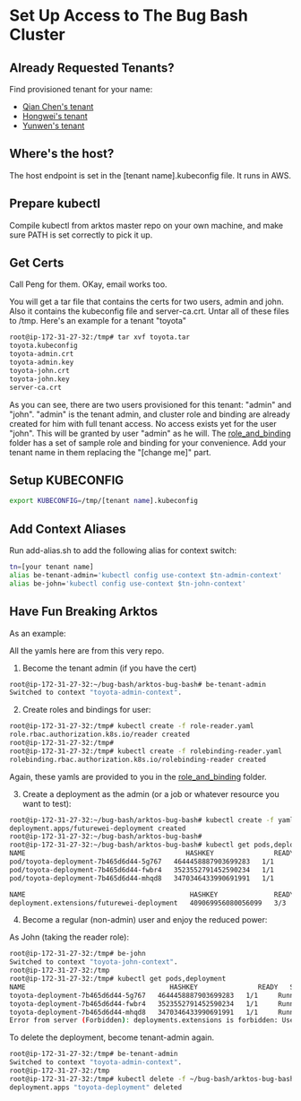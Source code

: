 # Set Up Access to The Bug Bash Cluster

## Already Requested Tenants?
Find provisioned tenant for your name:

- [Qian Chen's tenant](https://efutureway.sharepoint.com/:u:/s/SeattleCloudLab/EZISaMvoC59Np2_Ln_ncE9QBt9IoeMTin93d6-MSo07FPA?e=D7TfoI)
- [Hongwei's tenant]()
- [Yunwen's tenant](https://efutureway.sharepoint.com/:u:/s/SeattleCloudLab/EfgVbiZRlXROmOcU-KuwvE8BMYdnVElsQmooCTQjEmhtRw?e=ep3Jyg)

## Where's the host?
The host endpoint is set in the [tenant name].kubeconfig file. It runs in AWS.

## Prepare kubectl
Compile kubectl from arktos master repo on your own machine, and make sure PATH is set correctly to pick it up.

## Get Certs

Call Peng for them. OKay, email works too. 

You will get a tar file that contains the certs for two users, admin and john. Also it contains the kubeconfig file and server-ca.crt. Untar all of these files to /tmp. Here's an example for a tenant "toyota"

```bash
root@ip-172-31-27-32:/tmp# tar xvf toyota.tar
toyota.kubeconfig
toyota-admin.crt
toyota-admin.key
toyota-john.crt
toyota-john.key
server-ca.crt
```

As you can see, there are two users provisioned for this tenant: "admin" and "john". "admin" is the tenant admin, and cluster role and binding are already created for him with full tenant access. No access exists yet for the user "john". This will be granted by user "admin" as he will. The [role_and_binding](./role_and_binding) folder has a set of sample role and binding for your convenience. Add your tenant name in them replacing the "[change me]" part.

## Setup KUBECONFIG

```bash
export KUBECONFIG=/tmp/[tenant name].kubeconfig
```


## Add Context Aliases
Run add-alias.sh to add the following alias for context switch:

```bash
tn=[your tenant name]
alias be-tenant-admin='kubectl config use-context $tn-admin-context'
alias be-john='kubectl config use-context $tn-john-context'
```

## Have Fun Breaking Arktos

As an example:

All the yamls here are from this very repo.

1. Become the tenant admin (if you have the cert)
```bash
root@ip-172-31-27-32:~/bug-bash/arktos-bug-bash# be-tenant-admin
Switched to context "toyota-admin-context".
```

2. Create roles and bindings for user:
```bash
root@ip-172-31-27-32:/tmp# kubectl create -f role-reader.yaml
role.rbac.authorization.k8s.io/reader created
root@ip-172-31-27-32:/tmp#
root@ip-172-31-27-32:/tmp# kubectl create -f rolebinding-reader.yaml
rolebinding.rbac.authorization.k8s.io/rolebinding-reader created
```

Again, these yamls are provided to you in the [role_and_binding](./role_and_binding) folder.

3. Create a deployment as the admin (or a job or whatever resource you want to test):
```bash
root@ip-172-31-27-32:~/bug-bash/arktos-bug-bash# kubectl create -f yamls/test_deployment.yaml
deployment.apps/futurewei-deployment created
root@ip-172-31-27-32:~/bug-bash/arktos-bug-bash#
root@ip-172-31-27-32:~/bug-bash/arktos-bug-bash# kubectl get pods,deployment
NAME                                        HASHKEY               READY   STATUS    RESTARTS   AGE
pod/toyota-deployment-7b465d6d44-5g767   4644458887903699283   1/1     Running   0          4s
pod/toyota-deployment-7b465d6d44-fwbr4   3523552791452590234   1/1     Running   0          4s
pod/toyota-deployment-7b465d6d44-mhqd8   3470346433990691991   1/1     Running   0          4s

NAME                                         HASHKEY              READY   UP-TO-DATE   AVAILABLE   AGE
deployment.extensions/futurewei-deployment   409069956080056099   3/3     3            3           4s
```

4. Become a regular (non-admin) user and enjoy the reduced power:

As John (taking the reader role):

```bash
root@ip-172-31-27-32:/tmp# be-john
Switched to context "toyota-john-context".
root@ip-172-31-27-32:/tmp
root@ip-172-31-27-32:/tmp# kubectl get pods,deployment
NAME                                    HASHKEY               READY   STATUS    RESTARTS   AGE
toyota-deployment-7b465d6d44-5g767   4644458887903699283   1/1     Running   0          2m43s
toyota-deployment-7b465d6d44-fwbr4   3523552791452590234   1/1     Running   0          2m43s
toyota-deployment-7b465d6d44-mhqd8   3470346433990691991   1/1     Running   0          2m43s
Error from server (Forbidden): deployments.extensions is forbidden: User "john" cannot list resource "deployments" in API group "extensions" in the namespace "default"
```

To delete the deployment, become tenant-admin again.

```bash
root@ip-172-31-27-32:/tmp# be-tenant-admin
Switched to context "toyota-admin-context".
root@ip-172-31-27-32:/tmp
root@ip-172-31-27-32:/tmp# kubectl delete -f ~/bug-bash/arktos-bug-bash/yamls/test_deployment.yaml
deployment.apps "toyota-deployment" deleted
```
